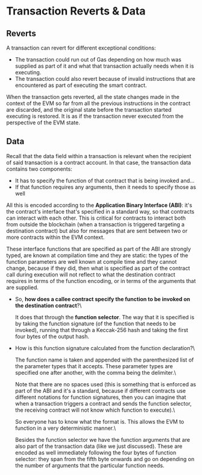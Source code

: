 # Transaction Reverts & Data

## Reverts

A transaction can revert for different exceptional conditions:

* The transaction could run out of Gas depending on how much was supplied as part of it and what that transaction actually needs when it is executing.
* The transaction could also revert because of invalid instructions that are encountered as part of executing the smart contract.

When the transaction gets reverted, all the state changes made in the context of the EVM so far from all the previous instructions in the contract are discarded, and the original state before the transaction started executing is restored. It is as if the transaction never executed from the perspective of the EVM state.

## Data

Recall that the data field within a transaction is relevant when the recipient of said transaction is a contract account. In that case, the transaction data contains two components:

* It has to specify the function of that contract that is being invoked and...
* If that function requires any arguments, then it needs to specify those as well

All this is encoded according to the **Application Binary Interface (ABI)**: it's the contract's interface that's specified in a standard way, so that contracts can interact with each other. This is critical for contracts to interact both from outside the blockchain (when a transaction is triggered targeting a destination contract) but also for messages that are sent between two or more contracts within the EVM context.

These interface functions that are specified as part of the ABI are strongly typed, are known at compilation time and they are static: the types of the function parameters are well known at compile time and they cannot change, because if they did, then what is specified as part of the contract call during execution will not reflect to what the destination contract requires in terms of the function encoding, or in terms of the arguments that are supplied.

*   So, **how does a callee contract specify the function to be invoked on the destination contract**?\


    It does that through the **function selector**. The way that it is specified is by taking the function signature (of the function that needs to be invoked), running that through a Keccak-256 hash and taking the first four bytes of the output hash.
*   How is this function signature calculated from the function declaration?\


    The function name is taken and appended with the parenthesized list of the parameter types that it accepts. These parameter types are specified one after another, with the comma being the delimiter.\


    Note that there are no spaces used (this is something that is enforced as part of the ABI and it's a standard, because if different contracts use different notations for function signatures, then you can imagine that when a transaction triggers a contract and sends the function selector, the receiving contract will not know which function to execute).\


    So everyone has to know what the format is. This allows the EVM to function in a very deterministic manner.\


    Besides the function selector we have the function arguments that are also part of the transaction data (like we just discussed). These are encoded as well immediately following the four bytes of function selector: they span from the fifth byte onwards and go on depending on the number of arguments that the particular function needs.
